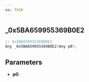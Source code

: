 ```yaml
---
ns: TASK
---
```

## _0x5BA659955369B0E2

```c
// 0x5BA659955369B0E2
Any _0x5BA659955369B0E2(Any p0);
```

## Parameters
* **p0**:
